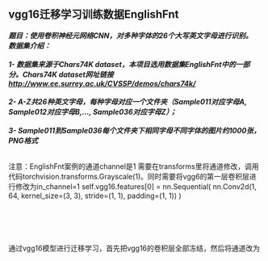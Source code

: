 ## vgg16迁移学习训练数据EnglishFnt
***题目：使用卷积神经元网络CNN，对多种字体的26个大写英文字母进行识别。
<br>数据集介绍：</br>
<br>1- 数据集来源于Chars74K dataset，本项目选用数据集EnglishFnt中的一部分。Chars74K dataset网址链接 http://www.ee.surrey.ac.uk/CVSSP/demos/chars74k/</br>
<br>2- A-Z共26种英文字母，每种字母对应一个文件夹（Sample011对应字母A, Sample012对应字母B,…, Sample036对应字母Z）；</br>
<br>3- Sample011到Sample036每个文件夹下相同字母不同字体的图片约1000张，PNG格式</br>***

<br>注意：EnglishFnt案例的通道channel是1 需要在transforms里将通道修改，调用代码torchvision.transforms.Grayscale(1)。同时需要将vgg6的第一层卷积层进行修改为in_channel=1
self.vgg16.features[0] = nn.Sequential(
            nn.Conv2d(1, 64, kernel_size=(3, 3), stride=(1, 1), padding=(1, 1))
        )
</br>
<br></br>
<br></br>
<br>通过vgg16模型进行迁移学习，首先把vgg16的卷积层全部冻结，然后将通道改为</br>
